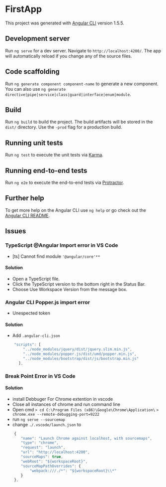 # FirstApp

This project was generated with [Angular CLI](https://github.com/angular/angular-cli) version 1.5.5.

## Development server

Run `ng serve` for a dev server. Navigate to `http://localhost:4200/`. The app will automatically reload if you change any of the source files.

## Code scaffolding

Run `ng generate component component-name` to generate a new component. You can also use `ng generate directive|pipe|service|class|guard|interface|enum|module`.

## Build

Run `ng build` to build the project. The build artifacts will be stored in the `dist/` directory. Use the `-prod` flag for a production build.

## Running unit tests

Run `ng test` to execute the unit tests via [Karma](https://karma-runner.github.io).

## Running end-to-end tests

Run `ng e2e` to execute the end-to-end tests via [Protractor](http://www.protractortest.org/).

## Further help

To get more help on the Angular CLI use `ng help` or go check out the [Angular CLI README](https://github.com/angular/angular-cli/blob/master/README.md).

## Issues

### TypeScript @Angular Import error in VS Code
* [ts] Cannot find module `'@angular/core'**`

#### Solution
* Open a TypeScript file.
* Click the TypeScript version to the bottom right in the Status Bar.
* Choose Use Workspace Version from the message box.

### Angular CLI Popper.js import error
* Unespected token

#### Solution
* Add `.angular-cli.json`
```javascript
    "scripts": [
        "../node_modules/jquery/dist/jquery.slim.min.js",
        "../node_modules/popper.js/dist/umd/popper.min.js",
        "../node_modules/bootstrap/dist/js/bootstrap.min.js"   
      ],
```

### Break Point Error in VS Code

#### Solution
* install Debbuger For Chrome extention in vscode
* Close all instances of chrome and run command line
* Open cmd
    ```> cd C:\Program Files (x86)\Google\Chrome\Application\```
    ```> chrome.exe --remote-debugging-port=9222```
* run `ng serve --sourcemap`
* change `./.vscode/launch.json` to
```javascript
    {
       "name": "Launch Chrome against localhost, with sourcemaps",
       "type": "chrome",
       "request": "launch",
       "url": "http://localhost:4200",
       "sourceMaps": true,
       "webRoot": "${workspaceRoot}",
       "sourceMapPathOverrides": {
           "webpack:///./*": "${workspaceRoot}\\*"
       }
    },
```
